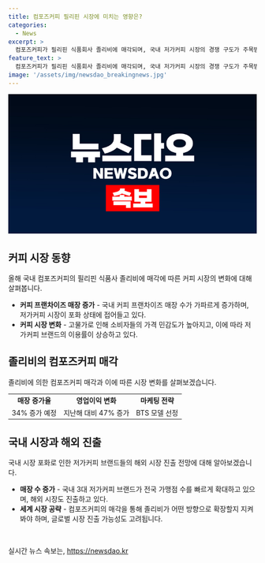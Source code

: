 ```yaml
---
title: 컴포즈커피 필리핀 시장에 미치는 영향은?
categories:
  - News
excerpt: >
  컴포즈커피가 필리핀 식품회사 졸리비에 매각되며, 국내 저가커피 시장의 경쟁 구도가 주목받고 있다. 졸리비의 매장 증가 전망에 따른 영향과 전략적 확장 가능성이 관심을 끌고 있으며, 컴포즈커피의 경쟁사들과의 시장 침투 경쟁도 주목된다. 이에 따라 국내 시장의 포화 상태와 해외 시장 확장 가능성이 관측되고 있으며, 저가커피 시장의 성장세와 경쟁 구도에 주목이 집중되고 있다.
feature_text: >
  컴포즈커피가 필리핀 식품회사 졸리비에 매각되며, 국내 저가커피 시장의 경쟁 구도가 주목받고 있다. 졸리비의 매장 증가 전망에 따른 영향과 전략적 확장 가능성이 관심을 끌고 있으며, 컴포즈커피의 경쟁사들과의 시장 침투 경쟁도 주목된다. 이에 따라 국내 시장의 포화 상태와 해외 시장 확장 가능성이 관측되고 있으며, 저가커피 시장의 성장세와 경쟁 구도에 주목이 집중되고 있다.
image: '/assets/img/newsdao_breakingnews.jpg'
---
```


<p><img src="/assets/img/newsdao_breakingnews.jpg" alt="firstkoreanews 속보" /></p>

<h2 data-ke-size="size26">커피 시장 동향</h2>

<p data-ke-size="size16">올해 국내 컴포즈커피의 필리핀 식품사 졸리비에 매각에 따른 커피 시장의 변화에 대해 살펴봅니다.</p>

<ul>
  <li><b>커피 프랜차이즈 매장 증가</b> - 국내 커피 프랜차이즈 매장 수가 가파르게 증가하며, 저가커피 시장이 포화 상태에 접어들고 있다.</li>
  <li><b>커피 시장 변화</b> - 고물가로 인해 소비자들의 가격 민감도가 높아지고, 이에 따라 저가커피 브랜드의 이용률이 상승하고 있다.</li>
</ul>

<h2 data-ke-size="size26">졸리비의 컴포즈커피 매각</h2>

<p data-ke-size="size16">졸리비에 의한 컴포즈커피 매각과 이에 따른 시장 변화를 살펴보겠습니다.</p>

<table>
  <tr>
    <td style="text-align: center; height: 17px;"><b>매장 증가율</b></td>
    <td style="text-align: center; height: 17px;"><b>영업이익 변화</b></td>
    <td style="text-align: center; height: 17px;"><b>마케팅 전략</b></td>
  </tr>
  <tr>
    <td style="text-align: center; height: 17px;">34% 증가 예정</td>
    <td style="text-align: center; height: 17px;">지난해 대비 47% 증가</td>
    <td style="text-align: center; height: 17px;">BTS 모델 선정</td>
  </tr>
</table>

<h2 data-ke-size="size26">국내 시장과 해외 진출</h2>

<p data-ke-size="size16">국내 시장 포화로 인한 저가커피 브랜드들의 해외 시장 진출 전망에 대해 알아보겠습니다.</p>

<ul>
  <li><b>매장 수 증가</b> - 국내 3대 저가커피 브랜드가 전국 가맹점 수를 빠르게 확대하고 있으며, 해외 시장도 진출하고 있다.</li>
  <li><b>세계 시장 공략</b> - 컴포즈커피의 매각을 통해 졸리비가 어떤 방향으로 확장할지 지켜봐야 하며, 글로벌 시장 진출 가능성도 고려됩니다.</li>
</ul>

<p data-ke-size="size16">&nbsp;</p>
실시간 뉴스 속보는, <a href="https://newsdao.kr" rel="dofollow">https://newsdao.kr</a>


